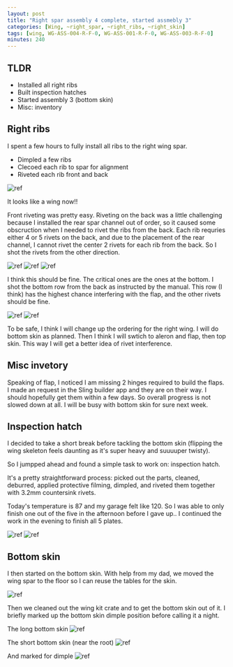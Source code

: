 ```yaml
---
layout: post
title: "Right spar assembly 4 complete, started assmebly 3"
categories: [Wing, ~right_spar, ~right_ribs, ~right_skin]
tags: [wing, WG-ASS-004-R-F-0, WG-ASS-001-R-F-0, WG-ASS-003-R-F-0]
minutes: 240
---
```


## TLDR

- Installed all right ribs
- Built inspection hatches
- Started assembly 3 (bottom skin)
- Misc: inventory

## Right ribs

I spent a few hours to fully install all ribs to the right wing spar.

- Dimpled a few ribs
- Clecoed each rib to spar for alignment
- Riveted each rib front and back

![ref](/assets/img/20240604/spar_overview.jpg)

It looks like a wing now!!

Front riveting was pretty easy. Riveting on the back was a little challenging because I installed the rear spar channel out of order, so it caused some obscruction when I needed to rivet the ribs from the back. Each rib requries either 4 or 5 rivets on the back, and due to the placement of the rear channel, I cannot rivet the center 2 rivets for each rib from the back. So I shot the rivets from the other direction.

![ref](/assets/img/20240604/center_rivets.jpg)
![ref](/assets/img/20240604/side.jpg)
![ref](/assets/img/20240604/side_2.jpg)

I think this should be fine. The critical ones are the ones at the bottom. I shot the bottom row from the back as instructed by the manual. This row (I think) has the highest chance interfering with the flap, and the other rivets should be fine.

![ref](/assets/img/20240604/bottom.jpg)
![ref](/assets/img/20240604/bottom_2.jpg)

To be safe, I think I will change up the ordering for the right wing. I will do bottom skin as planned. Then I think I will swtich to aleron and flap, then top skin. This way I will get a better idea of rivet interference.

## Misc invetory

Speaking of flap, I noticed I am missing 2 hinges required to build the flaps. I made an request in the Sling builder app and they are on their way. I should hopefully get them within a few days. So overall progress is not slowed down at all. I will be busy with bottom skin for sure next week.

## Inspection hatch

I decided to take a short break before tackling the bottom skin (flipping the wing skeleton feels daunting as it's super heavy and suuuuper twisty).

So I jumpped ahead and found a simple task to work on: inspection hatch.

It's a pretty straightforward process: picked out the parts, cleaned, deburred, applied protective filming, dimpled, and riveted them together with 3.2mm countersink rivets.

Today's temperature is 87 and my garage felt like 120. So I was able to only finish one out of the five in the afternoon before I gave up.. I continued the work in the evening to finish all 5 plates.

![ref](/assets/img/20240604/hatch.jpg)
![ref](/assets/img/20240604/plate_complete.jpg)

## Bottom skin

I then started on the bottom skin. With help from my dad, we moved the wing spar to the floor so I can reuse the tables for the skin.

![ref](/assets/img/20240604/wing_spar_on_ground.jpg)

Then we cleaned out the wing kit crate and to get the bottom skin out of it. I briefly marked up the bottom skin dimple position before calling it a night.

The long bottom skin
![ref](/assets/img/20240604/bottom_skin_long.jpg)

The short bottom skin (near the root)
![ref](/assets/img/20240604/bottom_skin.jpg)

And marked for dimple
![ref](/assets/img/20240604/bottom_skin_2.jpg)
